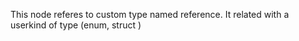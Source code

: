 This node referes to custom type named reference. It related with a userkind of type (enum, struct )
